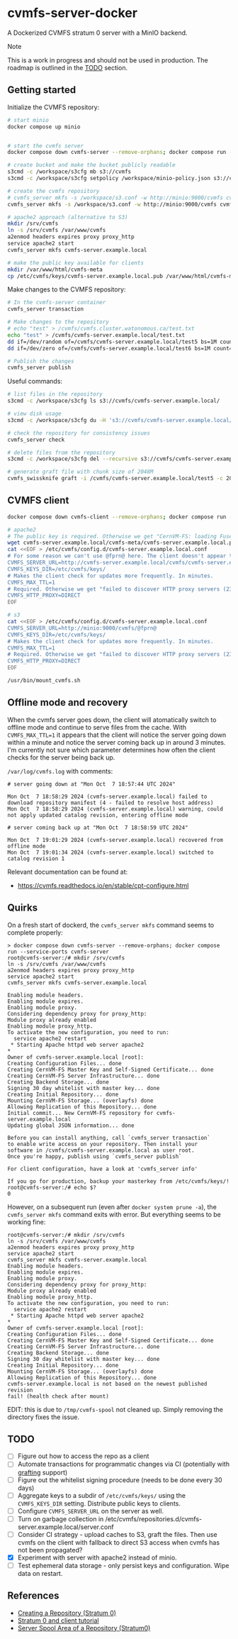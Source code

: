 # cvmfs-server-docker

A Dockerized CVMFS stratum 0 server with a MinIO backend.

> [!NOTE]
> This is a work in progress and should not be used in production. The roadmap is outlined in the [TODO](#TODO) section.

## Getting started

Initialize the CVMFS repository:

```bash
# start minio
docker compose up minio


# start the cvmfs server
docker compose down cvmfs-server --remove-orphans; docker compose run --service-ports cvmfs-server

# create bucket and make the bucket publicly readable
s3cmd -c /workspace/s3cfg mb s3://cvmfs
s3cmd -c /workspace/s3cfg setpolicy /workspace/minio-policy.json s3://cvmfs

# create the cvmfs repository
# cvmfs_server mkfs -s /workspace/s3.conf -w http://minio:9000/cvmfs cvmfs.cluster.watonomous.ca
cvmfs_server mkfs -s /workspace/s3.conf -w http://minio:9000/cvmfs cvmfs-server.example.local

# apache2 approach (alternative to S3)
mkdir /srv/cvmfs
ln -s /srv/cvmfs /var/www/cvmfs
a2enmod headers expires proxy proxy_http
service apache2 start
cvmfs_server mkfs cvmfs-server.example.local

# make the public key available for clients
mkdir /var/www/html/cvmfs-meta
cp /etc/cvmfs/keys/cvmfs-server.example.local.pub /var/www/html/cvmfs-meta
```

Make changes to the CVMFS repository:

```bash
# In the cvmfs-server container
cvmfs_server transaction

# Make changes to the repository
# echo "test" > /cvmfs/cvmfs.cluster.watonomous.ca/test.txt
echo "test" > /cvmfs/cvmfs-server.example.local/test.txt
dd if=/dev/random of=/cvmfs/cvmfs-server.example.local/test5 bs=1M count=1024
dd if=/dev/zero of=/cvmfs/cvmfs-server.example.local/test6 bs=1M count=1024

# Publish the changes
cvmfs_server publish
```

Useful commands:

```bash
# list files in the repository
s3cmd -c /workspace/s3cfg ls s3://cvmfs/cvmfs-server.example.local/

# view disk usage
s3cmd -c /workspace/s3cfg du -H 's3://cvmfs/cvmfs-server.example.local/data/'

# check the repository for consistency issues
cvmfs_server check

# delete files from the repository
s3cmd -c /workspace/s3cfg del --recursive s3://cvmfs/cvmfs-server.example.local/data

# generate graft file with chunk size of 2048M
cvmfs_swissknife graft -i /cvmfs/cvmfs-server.example.local/test5 -c 2048
```


## CVMFS client

```bash
docker compose down cvmfs-client --remove-orphans; docker compose run --entrypoint sh cvmfs-client

# apache2
# The public key is required. Otherwise we get "CernVM-FS: loading Fuse module... Failed to initialize root file catalog (16 - file catalog failure)"
wget cvmfs-server.example.local/cvmfs-meta/cvmfs-server.example.local.pub -O /etc/cvmfs/keys/cvmfs-server.example.local.pub
cat <<EOF > /etc/cvmfs/config.d/cvmfs-server.example.local.conf
# For some reason we can't use @fprn@ here. The client doesn't appear to do the substitution.
CVMFS_SERVER_URL=http://cvmfs-server.example.local/cvmfs/cvmfs-server.example.local
CVMFS_KEYS_DIR=/etc/cvmfs/keys/
# Makes the client check for updates more frequently. In minutes.
CVMFS_MAX_TTL=1
# Required. Otherwise we get "failed to discover HTTP proxy servers (23 - proxy auto-discovery failed)" on our custom cvmfs-server.
CVMFS_HTTP_PROXY=DIRECT
EOF

# s3
cat <<EOF > /etc/cvmfs/config.d/cvmfs-server.example.local.conf
CVMFS_SERVER_URL=http://minio:9000/cvmfs/@fprn@
CVMFS_KEYS_DIR=/etc/cvmfs/keys/
# Makes the client check for updates more frequently. In minutes.
CVMFS_MAX_TTL=1
# Required. Otherwise we get "failed to discover HTTP proxy servers (23 - proxy auto-discovery failed)" on our custom cvmfs-server.
CVMFS_HTTP_PROXY=DIRECT
EOF

/usr/bin/mount_cvmfs.sh
```

## Offline mode and recovery

When the cvmfs server goes down, the client will atomatically switch to offline mode and continue to serve files from the cache.
With `CVMFS_MAX_TTL=1` it appears that the client will notice the server going down within a minute and notice the server coming back up in around 3 minutes.
I'm currently not sure which parameter determines how often the client checks for the server being back up.

`/var/log/cvmfs.log` with comments:

```
# server going down at "Mon Oct  7 18:57:44 UTC 2024"

Mon Oct  7 18:58:29 2024 (cvmfs-server.example.local) failed to download repository manifest (4 - failed to resolve host address)
Mon Oct  7 18:58:29 2024 (cvmfs-server.example.local) warning, could not apply updated catalog revision, entering offline mode

# server coming back up at "Mon Oct  7 18:58:59 UTC 2024"

Mon Oct  7 19:01:29 2024 (cvmfs-server.example.local) recovered from offline mode
Mon Oct  7 19:01:34 2024 (cvmfs-server.example.local) switched to catalog revision 1
```

Relevant documentation can be found at:
- https://cvmfs.readthedocs.io/en/stable/cpt-configure.html


## Quirks

On a fresh start of dockerd, the `cvmfs_server mkfs` command seems to complete properly:

```
> docker compose down cvmfs-server --remove-orphans; docker compose run --service-ports cvmfs-server
root@cvmfs-server:/# mkdir /srv/cvmfs
ln -s /srv/cvmfs /var/www/cvmfs
a2enmod headers expires proxy proxy_http
service apache2 start
cvmfs_server mkfs cvmfs-server.example.local

Enabling module headers.
Enabling module expires.
Enabling module proxy.
Considering dependency proxy for proxy_http:
Module proxy already enabled
Enabling module proxy_http.
To activate the new configuration, you need to run:
  service apache2 restart
 * Starting Apache httpd web server apache2                                                                                                                                                                                                                      * 
Owner of cvmfs-server.example.local [root]: 
Creating Configuration Files... done
Creating CernVM-FS Master Key and Self-Signed Certificate... done
Creating CernVM-FS Server Infrastructure... done
Creating Backend Storage... done
Signing 30 day whitelist with master key... done
Creating Initial Repository... done
Mounting CernVM-FS Storage... (overlayfs) done
Allowing Replication of this Repository... done
Initial commit... New CernVM-FS repository for cvmfs-server.example.local
Updating global JSON information... done

Before you can install anything, call `cvmfs_server transaction`
to enable write access on your repository. Then install your
software in /cvmfs/cvmfs-server.example.local as user root.
Once you're happy, publish using `cvmfs_server publish`

For client configuration, have a look at 'cvmfs_server info'

If you go for production, backup your masterkey from /etc/cvmfs/keys/!
root@cvmfs-server:/# echo $?
0
```

However, on a subsequent run (even after `docker system prune -a`), the `cvmfs_server mkfs` command exits with error. But everything seems to be working fine:

```
root@cvmfs-server:/# mkdir /srv/cvmfs
ln -s /srv/cvmfs /var/www/cvmfs
a2enmod headers expires proxy proxy_http
service apache2 start
cvmfs_server mkfs cvmfs-server.example.local
Enabling module headers.
Enabling module expires.
Enabling module proxy.
Considering dependency proxy for proxy_http:
Module proxy already enabled
Enabling module proxy_http.
To activate the new configuration, you need to run:
  service apache2 restart
 * Starting Apache httpd web server apache2                                                                                                                                                                                                                      * 
Owner of cvmfs-server.example.local [root]: 
Creating Configuration Files... done
Creating CernVM-FS Master Key and Self-Signed Certificate... done
Creating CernVM-FS Server Infrastructure... done
Creating Backend Storage... done
Signing 30 day whitelist with master key... done
Creating Initial Repository... done
Mounting CernVM-FS Storage... (overlayfs) done
Allowing Replication of this Repository... done
cvmfs-server.example.local is not based on the newest published revision
fail! (health check after mount)
```

EDIT: this is due to `/tmp/cvmfs-spool` not cleaned up. Simply removing the directory fixes the issue.

## TODO

- [ ] Figure out how to access the repo as a client
- [ ] Automate transactions for programmatic changes via CI (potentially with [grafting](https://cvmfs.readthedocs.io/en/stable/cpt-repo.html#grafting-files) support)
- [ ] Figure out the whitelist signing procedure (needs to be done every 30 days)
- [ ] Aggregate keys to a subdir of `/etc/cvmfs/keys/` using the `CVMFS_KEYS_DIR` setting. Distribute public keys to clients.
- [ ] Configure `CVMFS_SERVER_URL` on the server as well.
- [ ] Turn on garbage collection in /etc/cvmfs/repositories.d/cvmfs-server.example.local/server.conf
- [ ] Consider CI strategy - upload caches to S3, graft the files. Then use cvmfs on the client with fallback to direct S3 access when cvmfs has not been propagated?
- [x] Experiment with server with apache2 instead of minio.
- [ ] Test ephemeral data storage - only persist keys and configuration. Wipe data on restart.

## References

- [Creating a Repository (Stratum 0)](https://cvmfs.readthedocs.io/en/stable/cpt-repo.html)
- [Stratum 0 and client tutorial](https://cvmfs-contrib.github.io/cvmfs-tutorial-2021/02_stratum0_client/)
- [Server Spool Area of a Repository (Stratum0)](https://cvmfs.readthedocs.io/en/stable/apx-serverinfra.html#server-spool-area-of-a-repository-stratum0)